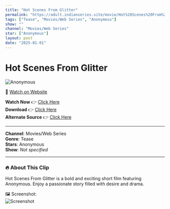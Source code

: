 ```yaml
---
title: "Hot Scenes From Glitter"
permalink: "https://adult.indianseries.site/movie/Hot%20Scenes%20From%20Glitter"
tags: ["Tease", "Movies/Web Series", "Anonymous"]
show: ""
channel: "Movies/Web Series"
star: ["Anonymous"]
layout: post
date: "2025-01-01"
---
```


# Hot Scenes From Glitter

![Anonymous](https://shorts.desisins.com/wp-content/uploads/2024/11/Glitter.jpg)

🔗 [Watch on Website](https://adult.indianseries.site/movie/Hot%20Scenes%20From%20Glitter)

**Watch Now** 👉 [Click Here](https://adult.indianseries.site/movie/Hot%20Scenes%20From%20Glitter)  
**Download** 👉 [Click Here](https://adult.indianseries.site/movie/Hot%20Scenes%20From%20Glitter)  
**Alternate Source** 👉 [Click Here](https://adult.indianseries.site/movie/Hot%20Scenes%20From%20Glitter)

---

**Channel**: Movies/Web Series  
**Genre**: Tease  
**Stars**: Anonymous  
**Show**: *Not specified*

---

### 🔥 About This Clip

Hot Scenes From Glitter is a bold and exciting short film featuring Anonymous. Enjoy a passionate story filled with desire and drama.
 
🖼️ Screenshot:  
![Screenshot](https://shorts.desisins.com/wp-content/uploads/2024/11/Glitter.jpg)
